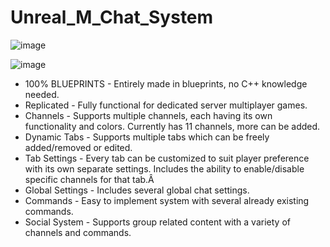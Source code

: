 # Unreal_M_Chat_System

![image](https://user-images.githubusercontent.com/89033750/178847984-5865d49a-db97-4a30-b626-700e03e15141.png)

![image](https://user-images.githubusercontent.com/89033750/178848110-438ffeaf-e340-402f-9887-63df2c25800a.png)

- 100% BLUEPRINTS - Entirely made in blueprints, no C++ knowledge needed.
- Replicated - Fully functional for dedicated server multiplayer games.
- Channels - Supports multiple channels, each having its own functionality and colors. Currently has 11 channels, more can be added.
- Dynamic Tabs - Supports multiple tabs which can be freely added/removed or edited.
- Tab Settings - Every tab can be customized to suit player preference with its own separate settings. Includes the ability to enable/disable specific channels for that tab.Â 
- Global Settings - Includes several global chat settings.
- Commands - Easy to implement system with several already existing commands.
- Social System - Supports group related content with a variety of channels and commands.
